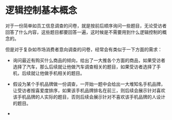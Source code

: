 # 逻辑控制基本概念

对于一份简单如员工信息调查的问卷，就是按前后顺序询问一些题目，无论受访者回答了什么内容，这些题目都要回答一遍，这时候是不需要用到什么逻辑控制的概念的。

但是对于复杂如市场消费者意向调查的问卷，经常会有类似于一下方面的需求：
+ 询问最近有购买什么商品的倾向，给出了一大推各个方面的商品，如果受访者选择了汽车，那么后续就让他做汽车调查相关的题目，如果受访者选择了手机，后续就让他做手机相关的题目。

+ 假设为某个手机品牌做一份调查，一开始一题中会给出一大堆知名手机品牌，让受访者按喜爱度排序，如果该手机品牌排名在前三，则后续会展示针对喜欢该手机品牌的人实际的题目，否则后续会展示针对不喜欢该手机品牌的人设计的题目。

+ 
